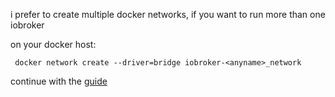 i prefer to create multiple docker networks, if you want to run more than one iobroker

on your docker host:
```
 docker network create --driver=bridge iobroker-<anyname>_network
```
continue with the [guide](https://github.com/fl0rian089/seatconnect-homeassistant-guide/blob/27c2ecd4c4e95f3363126fd309b064a66e5a5350/README.md)

